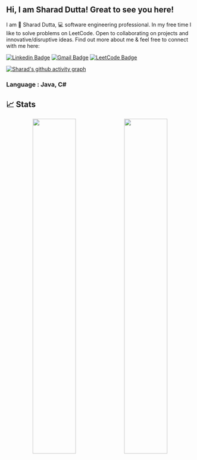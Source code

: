 ## Hi, I am Sharad Dutta! Great to see you here!

I am 👨‍ Sharad Dutta, 💻 software engineering professional. In my free time I like to solve problems on LeetCode. Open to collaborating on projects and innovative/disruptive ideas. Find out more about me & feel free to connect with me here:

[![Linkedin Badge](https://img.shields.io/badge/-SharadDutta-blue?style=flat-square&logo=Linkedin&logoColor=white&link=)](https://www.linkedin.com/in/sharadduttasrm/)
[![Gmail Badge](https://img.shields.io/badge/-sharadduttaofficial@gmail.com-c14438?style=flat-square&logo=Gmail&logoColor=white&link=mailto:sharadduttaofficial@gmail.com)](mailto:sharadduttaofficial@gmail.com)
[![LeetCode Badge](https://img.shields.io/badge/-Portfolio-black?style=flat-square&logo=Wordpress&logoColor=white&link=https://leetcode.com/sharaddutta/)](https://leetcode.com/sharaddutta/)

[![Sharad's github activity graph](https://activity-graph.herokuapp.com/graph?username=SabbitRex&theme=xcode)](https://git.io/SabbitRex)

### Language : Java, C#

## 📈 Stats

<p align="center">

  <img width="48%" src="https://github-readme-stats.vercel.app/api?username=SabbitRex&show_icons=true&theme=tokyonight" />
  <img width="48%" src="https://github-readme-streak-stats.herokuapp.com/?user=SabbitRex&theme=tokyonight" />
</p>

<br>
